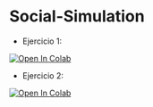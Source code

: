 # Social-Simulation

- Ejercicio 1: 

<a target="_blank" href="https://colab.research.google.com/github/MichaelEncalada/Social-Simulation/blob/main/Excercise_1.html">
  <img src="https://colab.research.google.com/assets/colab-badge.svg" alt="Open In Colab"/>
</a>

- Ejercicio 2: 

<a target="_blank" href="https://colab.research.google.com/github/MichaelEncalada/Social-Simulation/blob/main/Excercise_2.html">
  <img src="https://colab.research.google.com/assets/colab-badge.svg" alt="Open In Colab"/>
</a>
